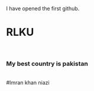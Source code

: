 
I have opened the first github.
<br>
<h1> RLKU </h1>
<br>
<h3>My best country is pakistan</h3>
<br>
#Imran khan niazi